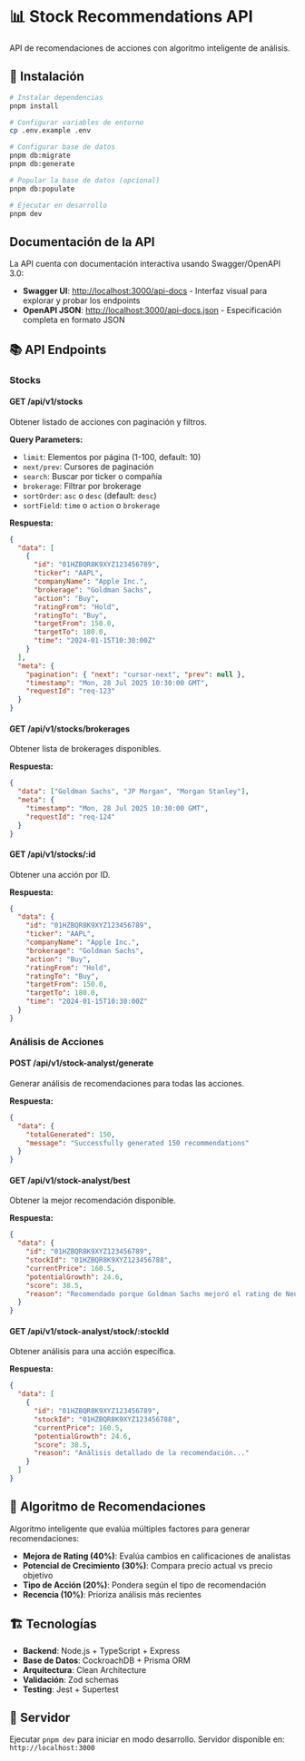 # 📊 Stock Recommendations API

API de recomendaciones de acciones con algoritmo inteligente de análisis.

## 🚀 Instalación

```bash
# Instalar dependencias
pnpm install

# Configurar variables de entorno
cp .env.example .env

# Configurar base de datos
pnpm db:migrate
pnpm db:generate

# Popular la base de datos (opcional)
pnpm db:populate

# Ejecutar en desarrollo
pnpm dev
```

## Documentación de la API

La API cuenta con documentación interactiva usando Swagger/OpenAPI 3.0:

- **Swagger UI**: [http://localhost:3000/api-docs](http://localhost:3000/api-docs) - Interfaz visual para explorar y probar los endpoints
- **OpenAPI JSON**: [http://localhost:3000/api-docs.json](http://localhost:3000/api-docs.json) - Especificación completa en formato JSON

## 📚 API Endpoints

### Stocks

#### GET /api/v1/stocks

Obtener listado de acciones con paginación y filtros.

**Query Parameters:**

- `limit`: Elementos por página (1-100, default: 10)
- `next/prev`: Cursores de paginación
- `search`: Buscar por ticker o compañía
- `brokerage`: Filtrar por brokerage
- `sortOrder`: `asc` o `desc` (default: `desc`)
- `sortField`: `time` o `action` o `brokerage`

**Respuesta:**

```json
{
  "data": [
    {
      "id": "01HZBQR8K9XYZ123456789",
      "ticker": "AAPL",
      "companyName": "Apple Inc.",
      "brokerage": "Goldman Sachs",
      "action": "Buy",
      "ratingFrom": "Hold",
      "ratingTo": "Buy",
      "targetFrom": 150.0,
      "targetTo": 180.0,
      "time": "2024-01-15T10:30:00Z"
    }
  ],
  "meta": {
    "pagination": { "next": "cursor-next", "prev": null },
    "timestamp": "Mon, 28 Jul 2025 10:30:00 GMT",
    "requestId": "req-123"
  }
}
```

#### GET /api/v1/stocks/brokerages

Obtener lista de brokerages disponibles.

**Respuesta:**

```json
{
  "data": ["Goldman Sachs", "JP Morgan", "Morgan Stanley"],
  "meta": {
    "timestamp": "Mon, 28 Jul 2025 10:30:00 GMT",
    "requestId": "req-124"
  }
}
```

#### GET /api/v1/stocks/:id

Obtener una acción por ID.

**Respuesta:**

```json
{
  "data": {
    "id": "01HZBQR8K9XYZ123456789",
    "ticker": "AAPL",
    "companyName": "Apple Inc.",
    "brokerage": "Goldman Sachs",
    "action": "Buy",
    "ratingFrom": "Hold",
    "ratingTo": "Buy",
    "targetFrom": 150.0,
    "targetTo": 180.0,
    "time": "2024-01-15T10:30:00Z"
  }
}
```

### Análisis de Acciones

#### POST /api/v1/stock-analyst/generate

Generar análisis de recomendaciones para todas las acciones.

**Respuesta:**

```json
{
  "data": {
    "totalGenerated": 150,
    "message": "Successfully generated 150 recommendations"
  }
}
```

#### GET /api/v1/stock-analyst/best

Obtener la mejor recomendación disponible.

**Respuesta:**

```json
{
  "data": {
    "id": "01HZBQR8K9XYZ123456789",
    "stockId": "01HZBQR8K9XYZ123456788",
    "currentPrice": 160.5,
    "potentialGrowth": 24.6,
    "score": 38.5,
    "reason": "Recomendado porque Goldman Sachs mejoró el rating de Neutral a Buy..."
  }
}
```

#### GET /api/v1/stock-analyst/stock/:stockId

Obtener análisis para una acción específica.

**Respuesta:**

```json
{
  "data": [
    {
      "id": "01HZBQR8K9XYZ123456789",
      "stockId": "01HZBQR8K9XYZ123456788",
      "currentPrice": 160.5,
      "potentialGrowth": 24.6,
      "score": 38.5,
      "reason": "Análisis detallado de la recomendación..."
    }
  ]
}
```

## 🧠 Algoritmo de Recomendaciones

Algoritmo inteligente que evalúa múltiples factores para generar recomendaciones:

- **Mejora de Rating (40%)**: Evalúa cambios en calificaciones de analistas
- **Potencial de Crecimiento (30%)**: Compara precio actual vs precio objetivo
- **Tipo de Acción (20%)**: Pondera según el tipo de recomendación
- **Recencia (10%)**: Prioriza análisis más recientes

## 🏗 Tecnologías

- **Backend**: Node.js + TypeScript + Express
- **Base de Datos**: CockroachDB + Prisma ORM
- **Arquitectura**: Clean Architecture
- **Validación**: Zod schemas
- **Testing**: Jest + Supertest

## 🚀 Servidor

Ejecutar `pnpm dev` para iniciar en modo desarrollo.
Servidor disponible en: `http://localhost:3000`
